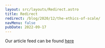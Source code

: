 ```yaml
---
layout: src/layouts/Redirect.astro
title: Redirect
redirect: /blog/2020/12/the-ethics-of-scale/
navMenu: false
pubDate: 2022-09-17
---
```

<div>
Our article feed can be found <a href="/blog/2020/12/the-ethics-of-scale/">here</a>
</div>
